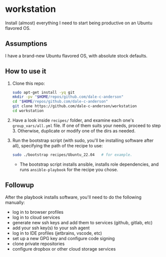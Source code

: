# workstation
Install (almost) everything I need to start being productive on an Ubuntu flavored OS.


## Assumptions

I have a brand-new Ubuntu flavored OS, with absolute stock defaults.


## How to use it

1. Clone this repo:
   ```bash
   sudo apt-get install -yq git
   mkdir -pv "$HOME/repos/github.com/dale-c-anderson"
   cd "$HOME/repos/github.com/dale-c-anderson"
   git clone https://github.com/dale-c-anderson/workstation
   cd workstation
   ```

2. Have a look inside `recipes/` folder, and examine each one's `group_vars/all.yml` file. If one of them suits your needs, proceed to step 3. Otherwise, duplicate or modify one of the dirs as needed.

3. Run the bootstrap script (with sudo, you'll be installing software after all), specifying the path of the recipe to use:
   ```bash
   sudo ./bootstrap recipes/Ubuntu_22.04   # for example.
   ```
   * The bootstrap script installs ansible, installs role dependencies, and runs `ansible-playbook` for the recipe you chose.


## Followup

After the playbook installs software, you'll need to do the following manually:

* log in to browser profiles
* log in to cloud services
* generate new ssh keys and add them to services (github, gitlab, etc)
* add your ssh key(s) to your ssh agent
* log in to IDE profiles (jetbrains, vscode, etc)
* set up a new GPG key and configure code signing
* clone private repositories
* configure dropbox or other cloud storage services

